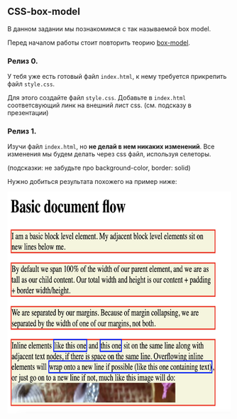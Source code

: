 ## CSS-box-model 

В данном задании мы познакомимся с так называемой box model.  

Перед началом работы стоит повторить теорию [box-model](/ccs_box_model.pdf).

### Релиз 0.

У тебя уже есть готовый файл `index.html`, к нему требуется прикрепить файл `style.css`.  

Для этого создайте файл `style.css`. Добавьте в `index.html` соответсвующий линк на внешний лист css. (см. подсказу в презентации)


### Релиз 1.
Изучи файл `index.html`, но **не делай в нем никаких изменений**. Все изменения мы будем делать через css файл, используя селеторы.

(подсказки: не забудьте про background-color, border: solid)

Нужно добиться результата похожего на пример ниже:  

<img src="example.png" height=500>
